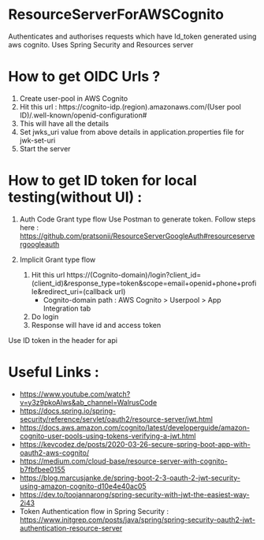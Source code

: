 # ResourceServerForAWSCognito
Authenticates and authorises requests which have Id_token generated using aws cognito. Uses Spring Security and Resources server


# How to get OIDC Urls ?
1. Create user-pool in AWS Cognito
2. Hit this url : https://cognito-idp.(region).amazonaws.com/(User pool ID)/.well-known/openid-configuration#
3. This will have all the details
4. Set jwks_uri value from above details in application.properties file for jwk-set-uri
5. Start the server
  
  
# How to get ID token for local testing(without UI) :

1) Auth Code Grant type flow
  Use Postman to generate token. 
  Follow steps here : https://github.com/pratsonii/ResourceServerGoogleAuth#resourceservergoogleauth


2) Implicit Grant type flow
    1. Hit this url https://(Cognito-domain)/login?client_id=(client_id)&response_type=token&scope=email+openid+phone+profile&redirect_uri=(callback url) 
        -   Cognito-domain path :  AWS Cognito > Userpool > App Integration tab  
    2. Do login
    3. Response will have id and access token
  
Use ID token in the header for api  


# Useful Links : 
- https://www.youtube.com/watch?v=y3z9pkoAlws&ab_channel=WalrusCode
- https://docs.spring.io/spring-security/reference/servlet/oauth2/resource-server/jwt.html
- https://docs.aws.amazon.com/cognito/latest/developerguide/amazon-cognito-user-pools-using-tokens-verifying-a-jwt.html
- https://kevcodez.de/posts/2020-03-26-secure-spring-boot-app-with-oauth2-aws-cognito/
- https://medium.com/cloud-base/resource-server-with-cognito-b7fbfbee0155
- https://blog.marcusjanke.de/spring-boot-2-3-oauth-2-jwt-security-using-amazon-cognito-d10e4e40ac05
- https://dev.to/toojannarong/spring-security-with-jwt-the-easiest-way-2i43
- Token Authentication flow in Spring Security : https://www.initgrep.com/posts/java/spring/spring-security-oauth2-jwt-authentication-resource-server
